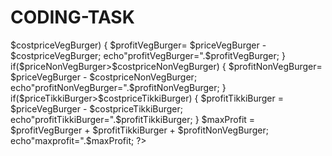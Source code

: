 # CODING-TASK
<?php
// Your code here!
/* 

Burgerking sells three items: 
VegBurger which needs 2 breads & 1 veg pattice
NonVegBurger which needs 2 breads & 1 non-veg pattice
TikkiBurger which needs 2 breads & 1 tikki pattice

Given bread quantity, veg pattice quantity, non-veg pattice quantity, tikki pattice quantity & price of all 3 items

Print the maximum possible profit

*/

$breads = 15;
$vegPattice = 3;
$nonVegPattice = 2;
$TikkiPattice = 1;
$priceVegBurger = 100;
$priceNonVegBurger = 125;
$priceTikkiBurger = 112;

$maxProfit = 0;
$costpriceVegBurger= 33;
$costpriceNonVegBurger= 32;
$costpriceTikkiBurger=31;

if($priceVegBurger>$costpriceVegBurger)
{
  $profitVegBurger= $priceVegBurger - $costpriceVegBurger;
  echo"profitVegBurger=".$profitVegBurger;
}
if($priceNonVegBurger>$costpriceNonVegBurger)
{
  $profitNonVegBurger= $priceVegBurger - $costpriceNonVegBurger;
  echo"profitNonVegBurger=".$profitNonVegBurger;
}
if($priceTikkiBurger>$costpriceTikkiBurger)
{
  $profitTikkiBurger = $priceVegBurger - $costpriceTikkiBurger;
  echo"profitTikkiBurger=".$profitTikkiBurger;
}
$maxProfit = $profitVegBurger + $profitTikkiBurger + $profitNonVegBurger;
echo"maxprofit=".$maxProfit;
?>
